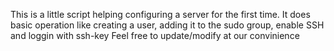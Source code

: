 This is a little script helping configuring a server for the first time. It does basic operation like creating a user,
adding it to the sudo group, enable SSH and loggin with ssh-key
Feel free to update/modify at our convinience
